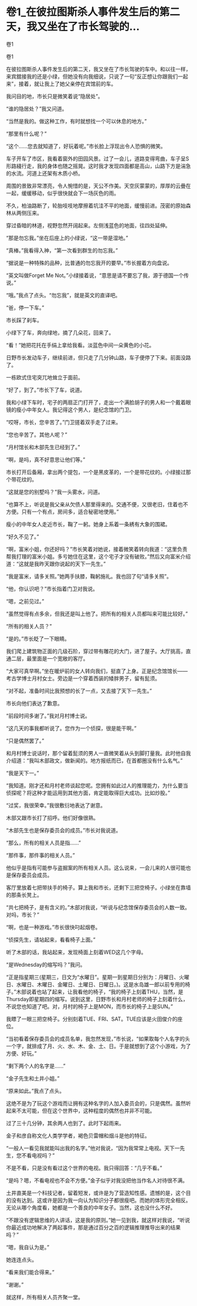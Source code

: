 # 卷1_在彼拉图斯杀人事件发生后的第二天，我又坐在了市长驾驶的...

卷1

卷1

在彼拉图斯杀人事件发生后的第二天，我又坐在了市长驾驶的车中。和以往一样，来宾舘接我的还是小绿，但她没有向我细说，只说了一句“反正想让你跟我们一起来”，接着，就让我上了她父亲停在宾馆前的车。

我问目的地，市长只是微笑着说“隐居处”。

“谁的隐居处？”我又问道。

“当然是我的。做这种工作，有时就想找一个可以休息的地方。”

“那里有什么呢？”

“这个……您去就知道了，好玩着呢。”市长脸上浮现出令人恐惧的微笑。

车子开车了市区，我看着窗外的田园风景。过了一会儿，道路变得弯曲，车子呈S形路綫行走，我的身体也随之摇晃。这时我才发现四面都是高山，山路下方是湍急的水流。河道上还架有木质小桥。

周围的景致非常漂亮，令人惋惜的是，天公不作美。天空灰蒙蒙的，厚厚的云曡在一起，缓缓移动，似乎很快就会下一场灰色的雨。

不久，柏油路断了，轮胎吱吱地摩擦着坑洼不平的地面，缓慢前进。茂密的原始森林从两侧压来。

穿过昏暗的林道，视野忽然开阔起来。左侧浅蓝色的地面，往四处延伸。

“那是勿忘我。”坐在后座上的小绿说，“这一带是湿地。”

“真棒。”我看得入神，“第一次看到群生的勿忘我。”

“据说是一种特殊的品种，比普通的勿忘我开的要早。”市长握着方向盘说。

“英文叫做Forget Me Not。”小绿接着说，“意思是请不要忘了我，源于德国一个传说。”

“哦。”我点了点头。“勿忘我”，就是英文的直译吧。

“爸，停一下车。”

市长踩了刹车。

小绿下了车，奔向绿地，摘了几朵花，回来了。

“看！”她把花托在手绢上拿给我看。淡蓝色中间一朵黄色的小花。

日野市长发动车子，继续前进，但只走了几分钟山路，车子便停了下来。前面没路了。

一栋欧式住宅突兀地耸立于面前。

“好了，到了。”市长下了车，说道。

我和小绿下车时，宅子的两扇正门打开了，走出一个满脸胡子的男人和一个戴着眼镜的瘦小中年女人。我记得这个男人，是纪念馆的门卫。

“哎呀，市长，您辛苦了。”门卫搓着双手走了过来。

“您也辛苦了。其他人呢？”

“月村馆长和木部先生已经到了。”

“啊，是吗，真不好意思让他们等。”

市长打开后备厢，拿出两个提包，一个是黑皮革的，一个是带花纹的。小绿接过那个带花纹的。

“这就是您的别墅吗？”我一头雾水，问道。

“也算不上，听说是我父亲从欠债人那里得来的。交通不便，又很老旧，住着也不方便。只有一个有点，房间多，适合秘密地使用。”

瘦小的中年女人走近市长，鞠了一躬。她身上系着一条綉有大象的围裙。

“好久不见了。”

“啊，富米小姐，你还好吗？”市长笑着对她说，接着微笑着转向我道：“这里负责帮我打理的富米小姐。多亏她住在这里，这个宅子才没有破败。”然后又向富米介绍道：“这就是我昨天跟你说起的天下一先生。”

“我是富米，请多关照。”她两手扶膝，鞠躬施礼。我也回了句“请多关照”。

“他，你认识吧？”市长指着门卫对我说。

“嗯，之前见过。”

“虽然觉得有点多余，但我还是叫上他了。把所有的相关人员都叫来可能比较好。”

“所有的相关人员？”

“是的。”市长眨了一下眼睛。

我们爬上建筑物正面的几级石阶，穿过带有雕花的大门，进了屋子。大厅挑高，直通二层，最里面是一个宽敞的客厅。

“大家可真早啊。”坐在暖炉前的女人转向我们，挺直了上身。正是纪念馆馆长——考古学博士月村女士。旁边是一个穿着西装的矮胖男子，留有髭须。

“对不起，准备时间比我预想的长了一点，又去接了天下一先生。”

市长向他们表达了歉意。

“前段时间多谢了。”我对月村博士说。

“这几天的事我都听说了。您作为一个侦探，很是能干啊。”

“只是偶然罢了。”

和月村博士说话时，那个留着髭须的男人一直微笑着从头到脚打量我。此时他自我介绍道：“我叫木部政文，做新闻的。地方报纸而已，在首都圈没有什么名气。”

“我是天下一。”

“我知道。刚才还和月村老师谈起您呢。您拥有如此过人的推理能力，为什么要当侦探呢？将这种才能运用到其他方面，肯定能取得巨大成功。比如炒股。”

“过奖，我很荣幸。”我很敷衍地表达了谢意。

木部又跟市长打了招呼。他们好像很熟。

“木部先生也是保存委员会的成员。”市长对我说道。

“那么，所有的相关人员是指……”

“那件事，那件事的相关人员。”

他似乎是指有可能参与盗掘案的所有相关人员。这么说来，一会儿来的人很可能也是保存委员会成员。

客厅里放着七把带扶手的椅子。算上我和市长，还剩下三把空椅子。小绿坐在靠墙的那条长凳上。

“共七把椅子，是有含义的。”木部对我说，“听说与纪念馆保存委员会的人数一致。对吗，市长？”

“啊，也是一种游戏。”市长很快叼起烟卷。

“侦探先生，请站起来，看看椅子上面。”

听了木部的话，我站起来，发现椅面上刻着WED这几个字母。

“是Wednesday的缩写吗？”我问。

“正是指星期三(星期三，日文为“水曜日”。星期一到星期日分别为：月曜日、火曜日、水曜日、木曜日、金曜日、土曜日、日曜日。)。这是水岛雄一郎以前专用的椅子。”木部说着也站了起来，让我看他的椅子，“我的椅子上刻着THU，当然，是Thursday即星期四的缩写。说到这里，日野市长和月村老师的椅子上刻着什么，不说您也知道了吧。对，月村的椅子上是MON，而市长的椅子上是SUN。”

我瞟了一眼三把空椅子。分别刻着TUE、FRI、SAT。TUE应该是火田俊介的座位。

“当初看着保存委员会的成员名单，我忽然发现，”市长说，“如果取每个人名字的头一个字，就排成了月、火、水、木、金、土、日。于是就想到了这个小游戏，为了方便、好玩。”

“剩下两个人的名字是……”

“金子先生和土井小姐。”

“原来如此。”我点了点头。

这绝不是为了玩这个游戏而让拥有这种名字的人加入委员会的，只是偶然。虽然听起来不太可能，但在这个世界中，这种程度的偶然也并非不可能。

过了三十几分钟，其余两人也到了。此时下起雨来。

金子和彦自称文化人类学学者，褐色贝雷帽和烟斗是他的特征。

“一般人一看见我就能叫出我的名字。”他对我说，“因为我常常上电视。天下一先生，您不看电视吗？”

不是不看，只是没有看过这个世界的电视。我只得回答：“几乎不看。”

“是吗？嗯，不看电视也不会不方便。”金子似乎对我没把他当作名人对待很不满。

土井直美是一个科技记者，留着短发，或许是为了营造知性感。遗憾的是，这个目的没有达到。这或许是因为我一向认为知识分子都很瘦吧。而她的体形完全相反。无论从哪个角度看，她都是一个善良的中年女子。当然，这也没什么不好。

“不跟没有逻辑思维的人讲话，这是我的原则。”她一见到我，就这样对我说，“听说你最近成功地解决了两起事件，那是通过百分之百的逻辑推理推导出来的结果吗？”

“嗯，我自认为是。”

她连连点头。

“看来我们能合得来。”

“谢谢。”

就这样，所有相关人员齐聚一堂。